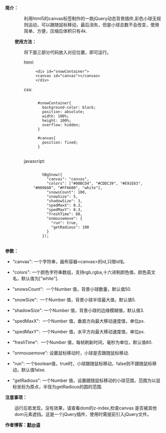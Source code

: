 <strong>简介：</strong>
<p style="padding-left: 60px;">利用html5的canvas标签制作的一款jQuery动态背景插件,彩色小球无规则运动，可以跟随鼠标移动，最后消失，但是小球总数不会改变，使用简单、方便，压缩后体积只有4k.</p>
<p style="padding-left: 30px;"><strong>使用方法：</strong></p>
<p style="padding-left: 60px;">将下面三部分代码放入对应位置，即可运行。</p>
<p style="padding-left: 60px;">html:</p>

<pre style="padding-left: 90px;"><code class="html"> &lt;div id="snowContainer"&gt;
 &lt;canvas id="canvas"&gt;&lt;/canvas&gt; 
 &lt;/div&gt;</code></pre>
<p style="padding-left: 60px;">css:</p>

<pre style="padding-left: 90px;"><code class="css">
  #snowContainer{
    background-color: black;
    position: absolute;
    width: 100%;
    height: 100%;
    overflow: hidden;
  }

  #canvas{
    position: fixed;
  }
</code>
</pre>
<p style="padding-left: 60px;">javascript:</p>

<pre style="padding-left: 90px;"><code class="javascript">
    hBgSnow({
      "canvas": "canvas",
      "colors": ["#00BCD4", "#CDDC39", "#E91E63", "#009688", "#FF6600", "white"],
      "snowsCount": 100,
      "snowSize": 5,
      "shadowSize": 3,
      "spedMaxX": 0.3,
      "spedMaxY": 0.3,
      "freshTime": 80,
      "onmousemove": {
        "run": true,
        "getRadious": 100
      }
    });
</code>
</pre>
<strong>参数：</strong>
* "canvas": 一个字符串，画布容器&lt;canvas&gt;的id,只限id名.

* "colors": 一个颜色字符串数组，支持rgb,rgba,十六进制颜色值，颜色英文名，默认值为["white"].

* "snowsCount":  一个Number 值，背景小球数量，默认值50.

* "snowSize":  一个Number 值，背景小球半径最大值，默认值5.

* "shadowSize": 一个Number 值，背景小球的边缘模糊值，默认值3.

* "spedMaxX":  一个Number 值，垂直方向最大移动速度值，单位px.

* "spedMaxY":  一个Number 值，水平方向最大移动速度值，单位px.

* "freshTime":  一个Number 值，每帧刷新时间，毫秒为单位，默认值80.

* "onmousemove": 设置鼠标移动时，小球是否跟随鼠标移动.

* "run": 一个boolean值，true时，小球跟随鼠标移动，false则不跟随鼠标移动，默认值false.

* "getRadious": 一个Number 值，设置跟随鼠标移动的小球范围，范围为以鼠标坐标为原点，半径为getRadious的圆的范围.
<p><strong>注意事项：</strong></p>
<p style="padding-left: 30px;">运行后若发现，没有效果，请查看dom的z-index,检查canvas 是否被其他dom元素遮挡。这是一个jQuery插件，使用时需提前引入jQuery文件。</p>
<strong>作者博客：<a href="http://h-five.com" rel="">默@语</a></strong>
